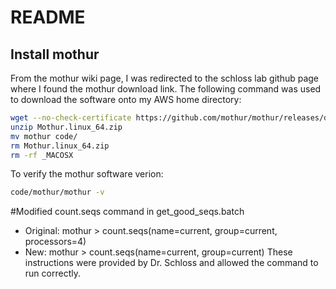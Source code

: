 # README

## Install  mothur

From the mothur wiki page, I was redirected to the schloss lab github page where I found the mothur download link. The following command was used to download the software onto my AWS home directory:
```bash
wget --no-check-certificate https://github.com/mothur/mothur/releases/download/v.1.42.3/Mothur.linux_64.zip
unzip Mothur.linux_64.zip
mv mothur code/
rm Mothur.linux_64.zip
rm -rf _MACOSX
```

To verify the mothur software verion:

```bash
code/mothur/mothur -v
```
#Modified count.seqs command in get_good_seqs.batch 
* Original: mothur > count.seqs(name=current, group=current, processors=4)
* New: mothur > count.seqs(name=current, group=current)
These instructions were provided by Dr. Schloss and allowed the command to run correctly.
